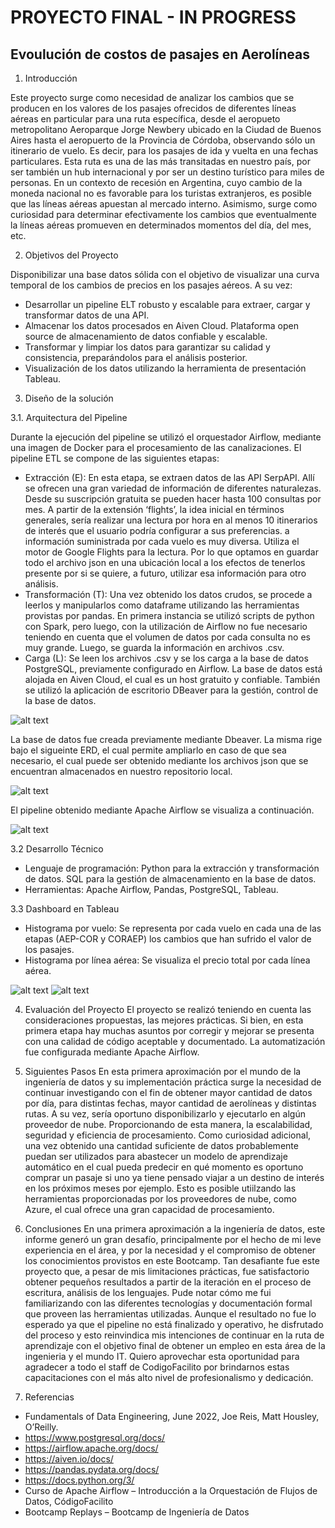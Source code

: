 # PROYECTO FINAL - IN PROGRESS
## Evoulución de costos de pasajes en Aerolíneas
1. Introducción
   
Este proyecto surge como necesidad de analizar los cambios que se producen en los valores de los
pasajes ofrecidos de diferentes líneas aéreas en particular para una ruta específica, desde el
aeropueto metropolitano Aeroparque Jorge Newbery ubicado en la Ciudad de Buenos Aires hasta
el aeropuerto de la Provincia de Córdoba, observando sólo un itinerario de vuelo. Es decir, para los
pasajes de ida y vuelta en una fechas particulares.
Esta ruta es una de las más transitadas en nuestro país, por ser también un hub internacional y por
ser un destino turístico para miles de personas. En un contexto de recesión en Argentina, cuyo
cambio de la moneda nacional no es favorable para los turistas extranjeros, es posible que las líneas
aéreas apuestan al mercado interno.
Asimismo, surge como curiosidad para determinar efectivamente los cambios que eventualmente
la líneas aéreas promueven en determinados momentos del día, del mes, etc.

2. Objetivos del Proyecto
   
Disponibilizar una base datos sólida con el objetivo de visualizar una curva temporal de los cambios
de precios en los pasajes aéreos. A su vez:
- Desarrollar un pipeline ELT robusto y escalable para extraer, cargar y transformar datos de una
API.
- Almacenar los datos procesados en Aiven Cloud. Plataforma open source de almacenamiento
de datos confiable y escalable.
- Transformar y limpiar los datos para garantizar su calidad y consistencia, preparándolos para el
análisis posterior.
- Visualización de los datos utilizando la herramienta de presentación Tableau.

3. Diseño de la solución
   
3.1. Arquitectura del Pipeline

Durante la ejecución del pipeline se utilizó el orquestador Airflow, mediante una imagen de Docker
para el procesamiento de las canalizaciones.
El pipeline ETL se compone de las siguientes etapas:
- Extracción (E): En esta etapa, se extraen datos de las API SerpAPI. Allí se ofrecen una gran
variedad de información de diferentes naturalezas. Desde su suscripción gratuita se pueden
hacer hasta 100 consultas por mes.
A partir de la extensión ‘flights’, la idea inicial en términos generales, sería realizar una lectura
por hora en al menos 10 itinerarios de interés que el usuario podría configurar a sus preferencias.
a información suministrada por cada vuelo es muy diversa. Utiliza el motor de Google Flights
para la lectura. Por lo que optamos en guardar todo el archivo json en una ubicación local a los
efectos de tenerlos presente por si se quiere, a futuro, utilizar esa información para otro análisis.
- Transformación (T): Una vez obtenido los datos crudos, se procede a leerlos y manipularlos como
dataframe utilizando las herramientas provistas por pandas. En primera instancia se utilizó
scripts de python con Spark, pero luego, con la utilización de Airflow no fue necesario teniendo
en cuenta que el volumen de datos por cada consulta no es muy grande.
Luego, se guarda la información en archivos .csv.
- Carga (L): Se leen los archivos .csv y se los carga a la base de datos PostgreSQL, previamente
configurado en Airflow. La base de datos está alojada en Aiven Cloud, el cual es un host gratuito
y confiable.
También se utilizó la aplicación de escritorio DBeaver para la gestión, control de la base de datos.

![alt text](image.png)

La base de datos fue creada previamente mediante Dbeaver. La misma rige bajo el sigueinte ERD,
el cual permite ampliarlo en caso de que sea necesario, el cual puede ser obtenido mediante los
archivos json que se encuentran almacenados en nuestro repositorio local.

![alt text](image-1.png)

El pipeline obtenido mediante Apache Airflow se visualiza a continuación.

![alt text](image-2.png)

3.2 Desarrollo Técnico
- Lenguaje de programación: Python para la extracción y transformación de datos. SQL para la
gestión de almacenamiento en la base de datos.
- Herramientas: Apache Airflow, Pandas, PostgreSQL, Tableau.

3.3 Dashboard en Tableau
- Histograma por vuelo: Se representa por cada vuelo en cada una de las etapas (AEP-COR y CORAEP) los cambios que han sufrido el valor de los pasajes.
- Histograma por línea aérea: Se visualiza el precio total por cada línea aérea.

![alt text](image-3.png)
![alt text](image-4.png)

4. Evaluación del Proyecto
El proyecto se realizó teniendo en cuenta las consideraciones propuestas, las mejores prácticas. Si
bien, en esta primera etapa hay muchas asuntos por corregir y mejorar se presenta con una
calidad de código aceptable y documentado.
La automatización fue configurada mediante Apache Airflow.

5. Siguientes Pasos
En esta primera aproximación por el mundo de la ingeniería de datos y su implementación práctica
surge la necesidad de continuar investigando con el fin de obtener mayor cantidad de datos por día,
para distintas fechas, mayor cantidad de aerolíneas y distintas rutas.
A su vez, sería oportuno disponibilizarlo y ejecutarlo en algún proveedor de nube. Proporcionando
de esta manera, la escalabilidad, seguridad y eficiencia de procesamiento.
Como curiosidad adicional, una vez obtenido una cantidad suficiente de datos probablemente
puedan ser utilizados para abastecer un modelo de aprendizaje automático en el cual pueda
predecir en qué momento es oportuno comprar un pasaje si uno ya tiene pensado viajar a un
destino de interés en los próximos meses por ejemplo. Esto es posible utiilzando las herramientas proporcionadas por los proveedores de nube, como Azure, el cual ofrece una gran capacidad de
procesamiento.

6. Conclusiones
En una primera aproximación a la ingeniería de datos, este informe generó un gran desafío,
principalmente por el hecho de mi leve experiencia en el área, y por la necesidad y el compromiso
de obtener los conocimientos provistos en este Bootcamp.
Tan desafiante fue este proyecto que, a pesar de mis limitaciones prácticas, fue satisfactorio obtener
pequeños resultados a partir de la iteración en el proceso de escritura, análisis de los lenguajes.
Pude notar cómo me fui familiarizando con las diferentes tecnologías y documentación formal que
proveen las herramientas utilizadas. Aunque el resultado no fue lo esperado ya que el pipeline no
está finalizado y operativo, he disfrutado del proceso y esto reinvindica mis intenciones de continuar
en la ruta de aprendizaje con el objetivo final de obtener un empleo en esta área de la ingenieria y
el mundo IT.
Quiero aprovechar esta oportunidad para agradecer a todo el staff de CodigoFacilito por brindarnos
estas capacitaciones con el más alto nivel de profesionalismo y dedicación.

7. Referencias
- Fundamentals of Data Engineering, June 2022, Joe Reis, Matt Housley, O’Reilly.
- https://www.postgresql.org/docs/
- https://airflow.apache.org/docs/
- https://aiven.io/docs/
- https://pandas.pydata.org/docs/
- https://docs.python.org/3/
- Curso de Apache Airflow – Introducción a la Orquestación de Flujos de Datos,
CódigoFacilito
- Bootcamp Replays – Bootcamp de Ingeniería de Datos